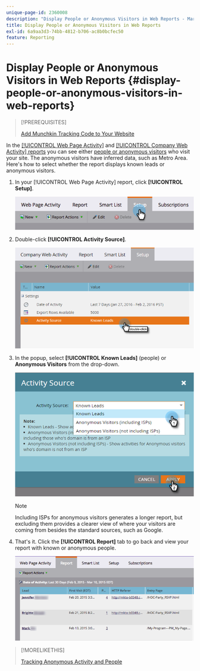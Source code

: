 ```yaml
---
unique-page-id: 2360008
description: "Display People or Anonymous Visitors in Web Reports - Marketo Docs - Product Documentation"
title: Display People or Anonymous Visitors in Web Reports
exl-id: 6a9aa3d3-74bb-4812-b706-ac8b0bcfec50
feature: Reporting
---
```

# Display People or Anonymous Visitors in Web Reports {#display-people-or-anonymous-visitors-in-web-reports}

>[!PREREQUISITES]
>
>[Add Munchkin Tracking Code to Your Website](/help/marketo/product-docs/administration/additional-integrations/add-munchkin-tracking-code-to-your-website.md)

In the [[!UICONTROL Web Page Activity]](/help/marketo/product-docs/reporting/basic-reporting/report-types/web-page-activity-report.md) and  [[!UICONTROL Company Web Activity] reports](/help/marketo/product-docs/reporting/basic-reporting/report-types/company-web-activity-report.md) you can see either [people or anonymous visitors](/help/marketo/product-docs/core-marketo-concepts/smart-lists-and-static-lists/managing-people-in-smart-lists/understanding-anonymous-activity-and-people.md) who visit your site. The anonymous visitors have inferred data, such as Metro Area.  Here's how to select whether the report displays known leads or anonymous visitors.

1. In your [!UICONTROL Web Page Activity] report, click **[!UICONTROL Setup]**.

   ![](assets/image2015-3-10-11-3a43-3a13.png)

1. Double-click **[!UICONTROL Activity Source]**.

   ![](assets/image2016-2-2-14-3a5-3a59.png)

1. In the popup, select **[!UICONTROL Known Leads]** (people) or **Anonymous Visitors** from the drop-down.

   ![](assets/image2016-2-2-14-3a7-3a8.png)

   >[!NOTE]
   >
   >Including ISPs for anonymous visitors generates a longer report, but excluding them provides a clearer view of where your visitors are coming from besides the standard sources, such as Google.

1. That's it. Click the **[!UICONTROL Report]** tab to go back and view your report with known or anonymous people.

   ![](assets/image2015-3-10-11-3a48-3a36.png)

>[!MORELIKETHIS]
>
>[Tracking Anonymous Activity and People](/help/marketo/product-docs/reporting/basic-reporting/report-activity/tracking-anonymous-activity-and-people.md)
